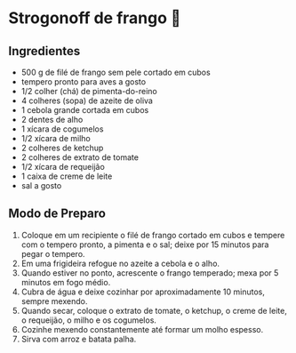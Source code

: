 # Strogonoff de frango :chicken:

## Ingredientes

- 500 g de filé de frango sem pele cortado em cubos
- tempero pronto para aves a gosto
- 1/2 colher (chá) de pimenta-do-reino
- 4 colheres (sopa) de azeite de oliva
- 1 cebola grande cortada em cubos
- 2 dentes de alho
- 1 xícara de cogumelos
- 1/2 xícara de milho
- 2 colheres de ketchup
- 2 colheres de extrato de tomate
- 1/2 xícara de requeijão
- 1 caixa de creme de leite
- sal a gosto



## Modo de Preparo

1. Coloque em um recipiente o filé de frango cortado em cubos e tempere com o tempero pronto, a pimenta e o sal; deixe por 15 minutos para pegar o tempero.
2. Em uma frigideira refogue no azeite a cebola e o alho.
3. Quando estiver no ponto, acrescente o frango temperado; mexa por 5 minutos em fogo médio.
4. Cubra de água e deixe cozinhar por aproximadamente 10 minutos, sempre mexendo.
5. Quando secar, coloque o extrato de tomate, o ketchup, o creme de leite, o requeijão, o milho e os cogumelos.
6. Cozinhe mexendo constantemente até formar um molho espesso.
7. Sirva com arroz e batata palha.